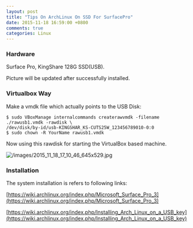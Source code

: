 ```yaml
---
layout: post
title: "Tips On ArchLinux On SSD For SurfacePro"
date: 2015-11-18 16:59:00 +0800
comments: true
categories: Linux
---
```

### Hardware
Surface Pro, KingShare 128G SSD(USB).     

Picture will be updated after successfully installed.    

### Virtualbox Way
Make a vmdk file which actually points to the USB Disk:    

```
$ sudo VBoxManage internalcommands createrawvmdk -filename ./rawusb1.vmdk -rawdisk \ 
/dev/disk/by-id/usb-KINGSHAR_KS-CUTS25W_123456789010-0:0
$ sudo chown -R YourName rawusb1.vmdk
```

Now using this rawdisk for starting the VirtualBox based machine.    

![/images/2015_11_18_17_10_46_645x529.jpg](/images/2015_11_18_17_10_46_645x529.jpg)    

### Installation
The system installation is refers to following links:    

[https://wiki.archlinux.org/index.php/Microsoft_Surface_Pro_3](https://wiki.archlinux.org/index.php/Microsoft_Surface_Pro_3)    

[https://wiki.archlinux.org/index.php/Installing_Arch_Linux_on_a_USB_key](https://wiki.archlinux.org/index.php/Installing_Arch_Linux_on_a_USB_key)   

####    
